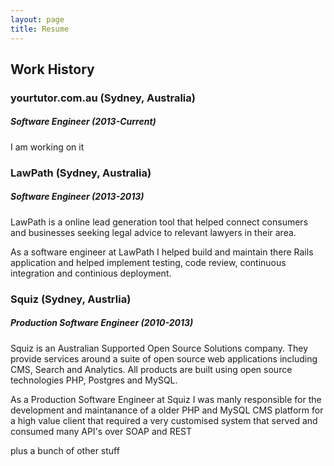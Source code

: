 ```yaml
---
layout: page
title: Resume
---
```


## Work History
### yourtutor.com.au (Sydney, Australia)
##### Software Engineer (2013-Current)
I am working on it</p>

### LawPath (Sydney, Australia)
##### Software Engineer (2013-2013)
LawPath is a online lead generation tool that helped connect consumers and businesses seeking legal advice to relevant lawyers in their area.

As a software engineer at LawPath I helped build and maintain there Rails application and helped implement testing, code review, continuous integration and continious deployment.

### Squiz (Sydney, Austrlia)
##### Production Software Engineer (2010-2013)
Squiz is an Australian Supported Open Source Solutions company. They provide services around a suite of open source web applications including CMS, Search and Analytics. All products are built using open source technologies PHP, Postgres and MySQL.

As a Production Software Engineer at Squiz I was manly responsible for the development and maintanance of a older PHP and MySQL CMS platform for a high value client that required a very customised system that served and consumed many API's over SOAP and REST

plus a bunch of other stuff
